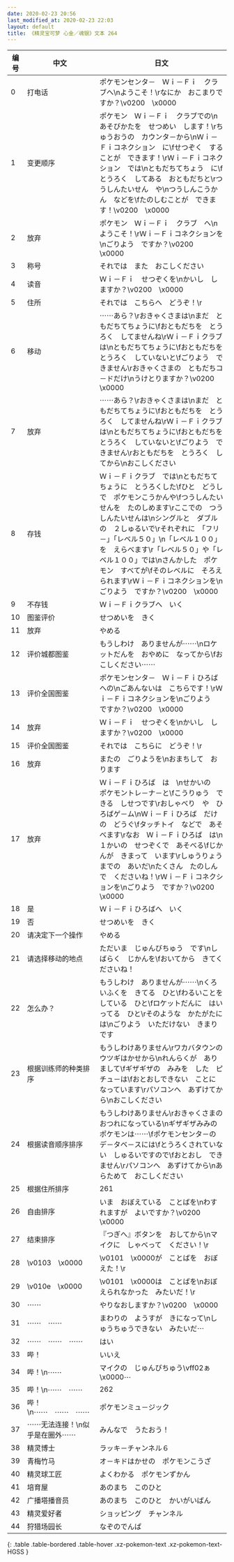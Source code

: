 ```yaml
---
date: 2020-02-23 20:56
last_modified_at: 2020-02-23 22:03
layout: default
title: 《精灵宝可梦 心金／魂银》文本 264
---
```

| 编号 | 中文 | 日文 |
| ---- | ---- | ---- |
| 0 | 打电话 | ポケモンセンタ－　Ｗｉ－Ｆｉ　クラブへ\nようこそ！\rなにか　おこまりですか？\v0200　\x0000 |
| 1 | 变更顺序 | ポケモン　Ｗｉ－Ｆｉ　クラブでの\nあそびかたを　せつめい　します！\rちゅうおうの　カウンタ－から\nＷｉ－Ｆｉコネクション　に\fせつぞく　することが　できます！\rＷｉ－Ｆｉコネクション　では\nともだちてちょう　に\fとうろく　してある　おともだちと\rつうしんたいせん　や\nつうしんこうかん　などを\fたのしむことが　できます！\v0200　\x0000 |
| 2 | 放弃 | ポケモン　Ｗｉ－Ｆｉ　クラブ　へ\nようこそ！\rＷｉ－Ｆｉコネクションを\nごりよう　ですか？\v0200　\x0000 |
| 3 | 称号 | それでは　また　おこしください |
| 4 | 读音 | Ｗｉ－Ｆｉ　せつぞくを\nかいし　しますか？\v0200　\x0000 |
| 5 | 住所 | それでは　こちらへ　どうぞ！\r |
| 6 | 移动 | ⋯⋯あら？\rおきゃくさまは\nまだ　ともだちてちょうに\fおともだちを　とうろく　してませんね\rＷｉ－Ｆｉクラブは\nともだちてちょうに\fおともだちを　とうろく　していないと\fごりよう　できません\rおきゃくさまの　ともだちコ－ドだけ\nうけとりますか？\v0200　\x0000 |
| 7 | 放弃 | ⋯⋯あら？\rおきゃくさまは\nまだ　ともだちてちょうに\fおともだちを　とうろく　してませんね\rＷｉ－Ｆｉクラブは\nともだちてちょうに\fおともだちを　とうろく　していないと\fごりよう　できません\rおともだちを　とうろく　してから\nおこしください |
| 8 | 存钱 | Ｗｉ－Ｆｉクラブ　では\nともだちてちょうに　とうろくした\fひと　どうしで　ポケモンこうかんや\fつうしんたいせんを　たのしめます\rここでの　つうしんたいせんは\nシングルと　ダブルの　２しゅるいで\rそれぞれに　「フリ－」「レベル５０」\n「レベル１００」を　えらべます\r「レベル５０」や「レベル１００」では\nさんかした　ポケモン　すべてが\fそのレベルに　そろえられます\rＷｉ－Ｆｉコネクションを\nごりよう　ですか？\v0200　\x0000 |
| 9 | 不存钱 | Ｗｉ－Ｆｉクラブへ　いく |
| 10 | 图鉴评价 | せつめいを　きく |
| 11 | 放弃 | やめる |
| 12 | 评价城都图鉴 | もうしわけ　ありませんが⋯⋯\nロケットだんを　おやめに　なってから\fおこしください⋯⋯ |
| 13 | 评价全国图鉴 | ポケモンセンタ－　Ｗｉ－Ｆｉひろばへの\nごあんないは　こちらです！\rＷｉ－Ｆｉコネクションを\nごりよう　ですか？\v0200　\x0000 |
| 14 | 放弃 | Ｗｉ－Ｆｉ　せつぞくを\nかいし　しますか？\v0200　\x0000 |
| 15 | 评价全国图鉴 | それでは　こちらに　どうぞ！\r |
| 16 | 放弃 | またの　ごりようを\nおまちして　おります |
| 17 | 放弃 | Ｗｉ－Ｆｉひろば　は　\nせかいの　ポケモントレ－ナ－と\fこうりゅう　できる　しせつです\rおしゃべり　や　ひろばゲ－ム\nＷｉ－Ｆｉひろば　だけの　どうぐ\fタッチトイ　などで　あそべます\rなお　Ｗｉ－Ｆｉひろば　は\n１かいの　せつぞくで　あそべる\fじかんが　きまって　います\rしゅうりょう　までの　あいだ\nたくさん　たのしんで　くださいね！\rＷｉ－Ｆｉコネクションを\nごりよう　ですか？\v0200　\x0000 |
| 18 | 是 | Ｗｉ－Ｆｉひろばへ　いく |
| 19 | 否 | せつめいを　きく |
| 20 | 请决定下一个操作 | やめる |
| 21 | 请选择移动的地点 | ただいま　じゅんびちゅう　です\nしばらく　じかんを\fおいてから　きてくださいね！ |
| 22 | 怎么办？ | もうしわけ　ありませんが⋯⋯\nくろいふくを　きてる　ひと\fわるいことを　している　ひと\fロケットだんに　はいってる　ひと\rそのような　かたがたには\nごりよう　いただけない　きまりです |
| 23 | 根据训练师的种类排序 | もうしわけありません\rワカバタウンの　ウツギはかせから\nれんらくが　ありまして\fギザギザの　みみを　した　ピチュ－は\fおとおしできない　ことに　なっています\rパソコンへ　あずけてから\nおこしください |
| 24 | 根据读音顺序排序 | もうしわけありません\rおきゃくさまの　おつれになっている\nギザギザみみの　ポケモンは⋯⋯\fポケモンセンタ－の　デ－タベ－スには\fとうろくされていない　しゅるいですので\fおとおし　できません\rパソコンへ　あずけてから\nあらためて　おこしください |
| 25 | 根据住所排序 | 261 |
| 26 | 自由排序 | いま　おぼえている　ことばを\nわすれますが　よいですか？\v0200　\x0000 |
| 27 | 结束排序 | 『つぎへ』ボタンを　おしてから\nマイクに　しゃべって　ください！\r |
| 28 | \v0103　\x0000 | \v0101　\x0000が　ことばを　おぼえた！\r |
| 29 | \v010e　\x0000 | \v0101　\x0000は　ことばを\nおぼえられなかった　みたいだ！\r |
| 30 | ⋯⋯ | やりなおしますか？\v0200　\x0000 |
| 31 | ⋯⋯　⋯⋯ | まわりの　ようすが　きになって\nしゅうちゅうできない　みたいだ⋯ |
| 32 | ⋯⋯　⋯⋯　⋯⋯ | はい |
| 33 | 哔！ | いいえ |
| 34 | 哔！\n⋯⋯ | マイクの　じゅんびちゅう\vff02ぁ　\x0000⋯ |
| 35 | 哔！\n⋯⋯　⋯⋯ | 262 |
| 36 | 哔！\n⋯⋯　⋯⋯　⋯⋯ | ポケモンミュ－ジック |
| 37 | ⋯⋯无法连接！\n似乎是在圈外⋯⋯ | みんなで　うたおう！ |
| 38 | 精灵博士 | ラッキ－チャンネル６ |
| 39 | 青梅竹马 | オ－キドはかせの　ポケモンこうざ |
| 40 | 精灵球工匠 | よくわかる　ポケモンずかん |
| 41 | 培育屋 | あのまち　このひと |
| 42 | 广播塔播音员 | あのまち　このひと　かいがいばん |
| 43 | 精灵爱好者 | ショッピング　チャンネル |
| 44 | 狩猎场园长 | なぞのでんぱ |
{: .table .table-bordered .table-hover .xz-pokemon-text .xz-pokemon-text-HGSS }